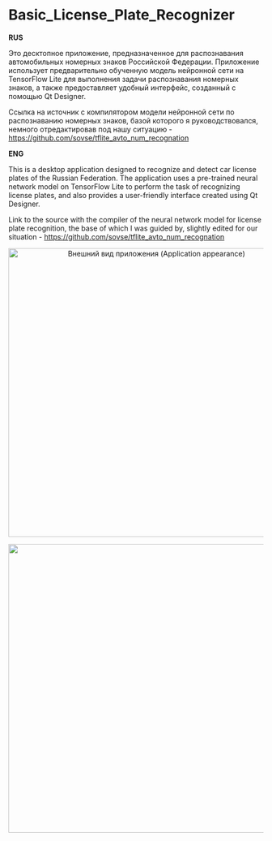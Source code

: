 # Basic_License_Plate_Recognizer

<b>RUS</b>

Это десктопное приложение, предназначенное для распознавания автомобильных номерных знаков Российской Федерации. Приложение использует предварительно обученную модель нейронной сети на TensorFlow Lite для выполнения задачи распознавания номерных знаков, а также предоставляет удобный интерфейс, созданный с помощью Qt Designer.

Ссылка на источник с компилятором модели нейронной сети по распознаванию номерных знаков, базой которого я руководствовался, немного отредактировав под нашу ситуацию - https://github.com/sovse/tflite_avto_num_recognation

<b>ENG</b>

This is a desktop application designed to recognize and detect car license plates of the Russian Federation. The application uses a pre-trained neural network model on TensorFlow Lite to perform the task of recognizing license plates, and also provides a user-friendly interface created using Qt Designer.

Link to the source with the compiler of the neural network model for license plate recognition, the base of which I was guided by, slightly edited for our situation - https://github.com/sovse/tflite_avto_num_recognation

<p align="center">
<img src="https://github.com/F3rkZzz/Basic_License_Plate_Recognizer/assets/92435625/2b9733da-22e7-48aa-80ee-995760d0e9c2" with="788px" height="569px" text-alig="center" alt="Внешний вид приложения (Application appearance)">
</p>
<p align="center">
<img src="https://github.com/F3rkZzz/Basic_License_Plate_Recognizer/assets/92435625/d40b1bb1-d903-491e-9d9e-99a6b3d5423e" with="788px" height="569px" text-alig="center">
</p>
